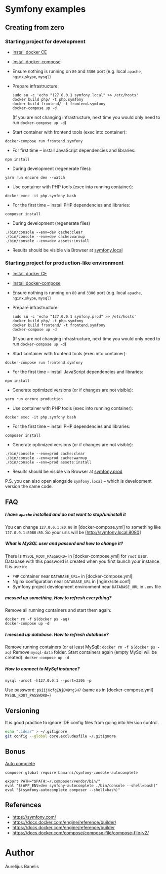 Symfony examples
================

Creating from zero
------------------

### Starting project for development

* [Install docker CE](https://docs.docker.com/install/linux/docker-ce/ubuntu/)
* [Install docker-compose](https://docs.docker.com/compose/install/)
* Ensure nothing is running on `80` and `3306` port (e.g. local `apache`, `nginx`,`skype`, `mysql`)
* Prepare infrastructure:
  ```
  sudo su -c 'echo "127.0.0.1 symfony.local" >> /etc/hosts'
  docker build php/ -t php.symfony 
  docker build frontend/ -t frontend.symfony
  docker-compose up -d
  ```
  (If you are not changing infrastructure, next time you would only need to run `docker-compose up -d`)

* Start container with frontend tools (exec into container):
```
docker-compose run frontend.symfony
```
  * For first time – install JavaScript dependencies and libraries:
  ```
  npm install
  ```
  * During development (regenerate files):
  ```
  yarn run encore dev --watch
  ```

* Use container with PHP tools (exec into running container):
```
docker exec -it php.symfony bash
```
  * For the first time – install PHP dependencies and libraries:
  ```
  composer install
  ```
  * During development (regenerate files)
  ```
  ./bin/console --env=dev cache:clear
  ./bin/console --env=dev cache:warmup
  ./bin/console --env=dev assets:install
  ```

* Results should be visible via Browser at [symfony.local](http://symfony.local)


### Starting project for production-like environment

* [Install docker CE](https://docs.docker.com/install/linux/docker-ce/ubuntu/)
* [Install docker-compose](https://docs.docker.com/compose/install/)
* Ensure nothing is running on `80` and `3306` port (e.g. local `apache`, `nginx`,`skype`, `mysql`)
* Prepare infrastructure:
  ```
  sudo su -c 'echo "127.0.0.1 symfony.prod" >> /etc/hosts'
  docker build php/ -t php.symfony
  docker build frontend/ -t frontend.symfony
  docker-compose up -d
  ```
  (If you are not changing infrastructure, next time you would only need to run `docker-compose up -d`)

* Start container with frontend tools (exec into container):
```
docker-compose run frontend.symfony
```
  * For the first time – install JavaScript dependencies and libraries:
  ```
  npm install
  ```
  * Generate optimized versions (or if changes are not visible):
  ```
  yarn run encore production
  ```

* Use container with PHP tools (exec into running container):
```
docker exec -it php.symfony bash
```
  * For the first time – install PHP dependencies and libraries:
  ```
  composer install
  ```
  * Generate optimized versions (or if changes are not visible):
  ```
  ./bin/console --env=prod cache:clear
  ./bin/console --env=prod cache:warmup
  ./bin/console --env=prod assets:install
  ```

* Results should be visible via Browser at [symfony.prod](http://symfony.prod)

P.S. you can also open alongside `symfony.local` – which is development version the same code.


FAQ
---

##### I have `apache` installed and do not want to stop/uninstall it

You can change `127.0.0.1:80:80` in [docker-compose.yml] to something like `127.0.0.1:8080:80`.
So your urls will be [http://symfony.local:8080]

##### What is MySQL user and passord and how to change it?

There is `MYSQL_ROOT_PASSWORD=` in [docker-compose.yml] for `root` user.
Database with this password is created when you first launch your instance.
It is use in:

 * `PHP` container near `DATABASE_URL=` in [docker-compose.yml]
 * Nginx configuration near `DATABASE_URL` in [nginx/site.conf]
 * Symfony project development environment near `DATABASE_URL` in `.env` file

##### messed up something. How to refresh everything?

Remove all running containers and start them again:
```
docker rm -f $(docker ps -aq)
docker-compose up -d
```

##### I messed up database. How to refresh database?

Remove running containers (or at least MySql): `docker rm -f $(docker ps -aq)`
Remove `mysql-data` folder.
Start containers again (empty MySql will be created): `docker-compose up -d`

##### How to connect to MySql instance?

```
mysql -uroot -h127.0.0.1 --port=3306 -p
```

Use password: `p9iijKcfgENjBWDYgSH7` (same as in [docker-compose.yml] `MYSQL_ROOT_PASSWORD=`)


Versioning
----------

It is good practice to ignore IDE config files from going into Version control.

```bash
echo ".idea/" > ~/.gitignore
git config --global core.excludesfile ~/.gitignore
```

Bonus
-----

[Auto complete](https://github.com/bamarni/symfony-console-autocomplete)
```
composer global require bamarni/symfony-console-autocomplete
```
```
export PATH="$PATH:~/.composer/vendor/bin/"
eval "$(APP_ENV=dev symfony-autocomplete ./bin/console --shell=bash)"
eval "$(symfony-autocomplete composer --shell=bash)"
```

References
----------

* https://symfony.com/
* https://docs.docker.com/engine/reference/builder/
* https://docs.docker.com/engine/reference/builder
* https://docs.docker.com/compose/compose-file/compose-file-v2/

Author
======

Aurelijus Banelis
